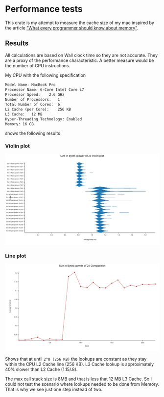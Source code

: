 # Performance tests 
This crate is my attempt to measure the cache size of my mac inspired by the article ["What every programmer should know about memory"](https://lwn.net/Articles/252125/).

## Results

All calculations are based on Wall clock time so they are not accurate. They are a proxy of the performance characteristic. A better measure would be the number of CPU instructions.

My CPU with the following specification

```
Model Name:	MacBook Pro
Processor Name:	6-Core Intel Core i7
Processor Speed:	2.6 GHz
Number of Processors:	1
Total Number of Cores:	6
L2 Cache (per Core):	256 KB
L3 Cache:	12 MB
Hyper-Threading Technology:	Enabled
Memory:	16 GB
```

shows the following results

### Violin plot
![Violin plot](./bench_results/Size%20in%20Bytes%20(power%20of%202)/report/violin.svg)


### Line plot
![Line  plot](./bench_results/Size%20in%20Bytes%20(power%20of%202)/report/lines.svg)

Shows that at until `2^8 (256 KB)` the lookups are constant as they stay within the CPU L2 Cache line (256 KB). L3 Cache lookup is approximately 40% slower than L2 Cache (1.15/.8). 

The max call stack size is 8MB and that is less that 12 MB L3 Cache. So I could not test the scenario where lookups needed to be done from Memory. That is why we see just one step instead of two.

